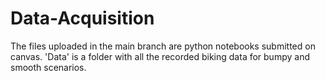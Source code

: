 # Data-Acquisition
The files uploaded in the main branch are python notebooks submitted on canvas. 'Data' is a folder with all the recorded biking data for bumpy and smooth scenarios.
